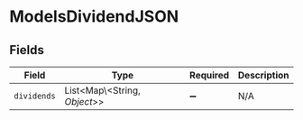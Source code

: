 # ModelsDividendJSON


## Fields

| Field                          | Type                           | Required                       | Description                    |
| ------------------------------ | ------------------------------ | ------------------------------ | ------------------------------ |
| `dividends`                    | List\<Map\\<String, *Object*>> | :heavy_minus_sign:             | N/A                            |